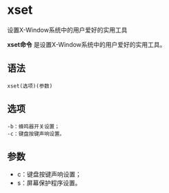 # xset

设置X-Window系统中的用户爱好的实用工具


**xset命令** 是设置X-Window系统中的用户爱好的实用工具。

##  语法

```
xset(选项)(参数)
```

##  选项

```
-b：蜂鸣器开关设置；
-c：键盘按键声响设置。
```

##  参数

* c：键盘按键声响设置；
* s：屏幕保护程序设置。


